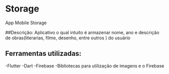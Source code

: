 # Storage

App Mobile Storage

##Descrição:
Aplicativo o qual intuito é armazenar nome, ano e descrição de obras(literarias, filme, desenho, entre outros ) do usuário

## Ferramentas utilizadas:

-Flutter
-Dart
-Firebase
-Bibliotecas para utilização de imagens e o Firebase
